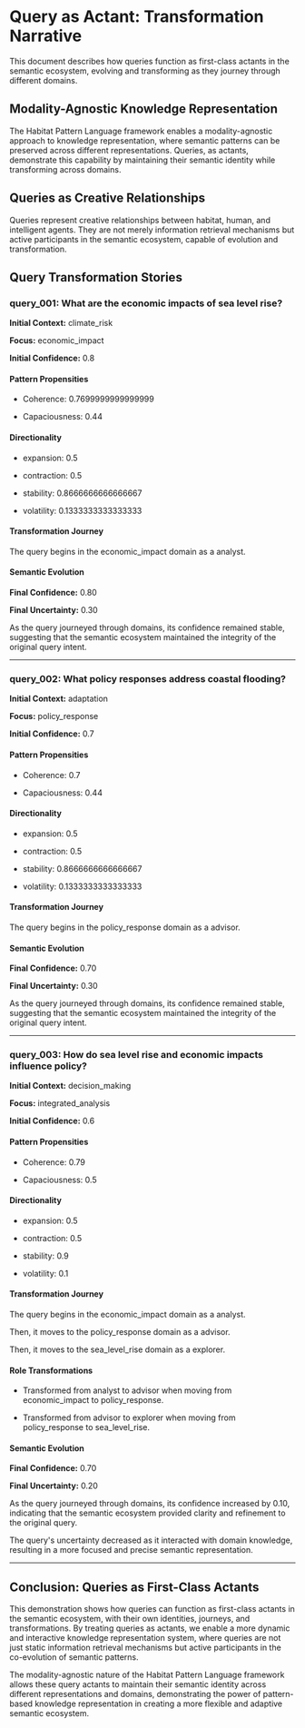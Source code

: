 # Query as Actant: Transformation Narrative

This document describes how queries function as first-class actants in the semantic ecosystem, evolving and transforming as they journey through different domains.

## Modality-Agnostic Knowledge Representation

The Habitat Pattern Language framework enables a modality-agnostic approach to knowledge representation, where semantic patterns can be preserved across different representations. Queries, as actants, demonstrate this capability by maintaining their semantic identity while transforming across domains.

## Queries as Creative Relationships

Queries represent creative relationships between habitat, human, and intelligent agents. They are not merely information retrieval mechanisms but active participants in the semantic ecosystem, capable of evolution and transformation.

## Query Transformation Stories

### query_001: What are the economic impacts of sea level rise?

**Initial Context:** climate_risk

**Focus:** economic_impact

**Initial Confidence:** 0.8

#### Pattern Propensities

- Coherence: 0.7699999999999999

- Capaciousness: 0.44

#### Directionality

- expansion: 0.5

- contraction: 0.5

- stability: 0.8666666666666667

- volatility: 0.1333333333333333

#### Transformation Journey

The query begins in the economic_impact domain as a analyst.

#### Semantic Evolution

**Final Confidence:** 0.80

**Final Uncertainty:** 0.30

As the query journeyed through domains, its confidence remained stable, suggesting that the semantic ecosystem maintained the integrity of the original query intent.

---


### query_002: What policy responses address coastal flooding?

**Initial Context:** adaptation

**Focus:** policy_response

**Initial Confidence:** 0.7

#### Pattern Propensities

- Coherence: 0.7

- Capaciousness: 0.44

#### Directionality

- expansion: 0.5

- contraction: 0.5

- stability: 0.8666666666666667

- volatility: 0.1333333333333333

#### Transformation Journey

The query begins in the policy_response domain as a advisor.

#### Semantic Evolution

**Final Confidence:** 0.70

**Final Uncertainty:** 0.30

As the query journeyed through domains, its confidence remained stable, suggesting that the semantic ecosystem maintained the integrity of the original query intent.

---


### query_003: How do sea level rise and economic impacts influence policy?

**Initial Context:** decision_making

**Focus:** integrated_analysis

**Initial Confidence:** 0.6

#### Pattern Propensities

- Coherence: 0.79

- Capaciousness: 0.5

#### Directionality

- expansion: 0.5

- contraction: 0.5

- stability: 0.9

- volatility: 0.1

#### Transformation Journey

The query begins in the economic_impact domain as a analyst.

Then, it moves to the policy_response domain as a advisor.

Then, it moves to the sea_level_rise domain as a explorer.

#### Role Transformations

- Transformed from analyst to advisor when moving from economic_impact to policy_response.

- Transformed from advisor to explorer when moving from policy_response to sea_level_rise.

#### Semantic Evolution

**Final Confidence:** 0.70

**Final Uncertainty:** 0.20

As the query journeyed through domains, its confidence increased by 0.10, indicating that the semantic ecosystem provided clarity and refinement to the original query.

The query's uncertainty decreased as it interacted with domain knowledge, resulting in a more focused and precise semantic representation.

---

## Conclusion: Queries as First-Class Actants

This demonstration shows how queries can function as first-class actants in the semantic ecosystem, with their own identities, journeys, and transformations. By treating queries as actants, we enable a more dynamic and interactive knowledge representation system, where queries are not just static information retrieval mechanisms but active participants in the co-evolution of semantic patterns.


The modality-agnostic nature of the Habitat Pattern Language framework allows these query actants to maintain their semantic identity across different representations and domains, demonstrating the power of pattern-based knowledge representation in creating a more flexible and adaptive semantic ecosystem.
